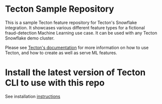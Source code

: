 # Tecton Sample Repository

This is a sample Tecton feature repository for Tecton's Snowflake integration. It showcases various different feature types for a fictional fraud-detection Machine Learning use case. It can be used with any Tecton Snowflake demo cluster.

Please see [Tecton's documentation](https://docs.tecton.ai/) for more information on how to use Tecton, and how to create as well as serve ML features.

# Install the latest version of Tecton CLI to use with this repo

See installation [instructions](https://docs.tecton.ai/docs/setting-up-tecton/development-setup/installing-the-tecton-cli/)
